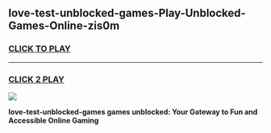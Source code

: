 
## love-test-unblocked-games-Play-Unblocked-Games-Online-zis0m
<h3>
<a href="https://premium76.site?title=love-test-unblocked-games&ref=25A">CLICK TO PLAY</a></h3>
<hr>

<h3>
<a href="https://premium76.site?title=love-test-unblocked-games&ref=25A">CLICK 2 PLAY</a>
  
</h3>

<a href="https://premium76.site?title=love-test-unblocked-games&ref=25A"><img src="https://clearcache.store/games.png"></a>


**love-test-unblocked-games games unblocked: Your Gateway to Fun and Accessible Online Gaming**
